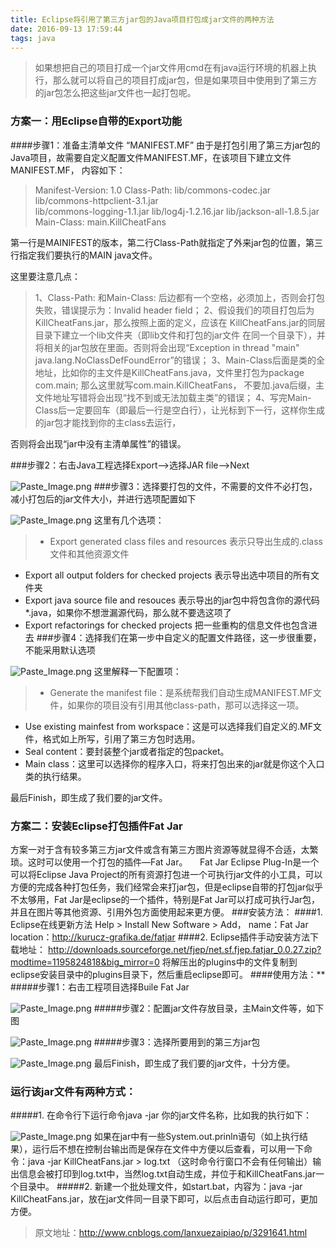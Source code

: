 ```yaml
---
title: Eclipse将引用了第三方jar包的Java项目打包成jar文件的两种方法
date: 2016-09-13 17:59:44
tags: java
---
```


>如果想把自己的项目打成一个jar文件用cmd在有java运行环境的机器上执行，那么就可以将自己的项目打成jar包，但是如果项目中使用到了第三方的jar包怎么把这些jar文件也一起打包呢。   
<!--more-->
### 方案一：用Eclipse自带的Export功能

####步骤1：准备主清单文件 “MANIFEST.MF”
由于是打包引用了第三方jar包的Java项目，故需要自定义配置文件MANIFEST.MF，在该项目下建立文件MANIFEST.MF，
内容如下：  
>Manifest-Version: 1.0 
Class-Path: lib/commons-codec.jar lib/commons-httpclient-3.1.jar  
lib/commons-logging-1.1.jar lib/log4j-1.2.16.jar lib/jackson-all-1.8.5.jar 
Main-Class: main.KillCheatFans

第一行是MAINIFEST的版本，第二行Class-Path就指定了外来jar包的位置，第三行指定我们要执行的MAIN java文件。

这里要注意几点：   
>1、Class-Path: 和Main-Class: 后边都有一个空格，必须加上，否则会打包失败，错误提示为：Invalid header field； 
2、假设我们的项目打包后为KillCheatFans.jar，那么按照上面的定义，应该在 KillCheatFans.jar的同层目录下建立一个lib文件夹（即lib文件和打包的jar文件
在同一个目录下），并将相关的jar包放在里面。否则将会出现“Exception in thread "main" java.lang.NoClassDefFoundError”的错误； 
3、Main-Class后面是类的全地址，比如你的主文件是KillCheatFans.java，文件里打包为package com.main; 那么这里就写com.main.KillCheatFans，
不要加.java后缀，主文件地址写错将会出现“找不到或无法加载主类”的错误； 
4、写完Main-Class后一定要回车（即最后一行是空白行），让光标到下一行，这样你生成的jar包才能找到你的主class去运行，   

否则将会出现“jar中没有主清单属性”的错误。

###步骤2：右击Java工程选择Export—>选择JAR file—>Next

![Paste_Image.png](http://upload-images.jianshu.io/upload_images/2007394-8f30bfe639c516f6.png?imageMogr2/auto-orient/strip%7CimageView2/2/w/1240)
###步骤3：选择要打包的文件，不需要的文件不必打包，减小打包后的jar文件大小，并进行选项配置如下

![Paste_Image.png](http://upload-images.jianshu.io/upload_images/2007394-7687b4f47f4034e7.png?imageMogr2/auto-orient/strip%7CimageView2/2/w/1240)
这里有几个选项：
>* Export generated class files and resources 表示只导出生成的.class文件和其他资源文件 
* Export all output folders for checked projects 表示导出选中项目的所有文件夹 
* Export java source file and resouces 表示导出的jar包中将包含你的源代码 *.java，如果你不想泄漏源代码，那么就不要选这项了 
* Export refactorings for checked projects 把一些重构的信息文件也包含进去
###步骤4：选择我们在第一步中自定义的配置文件路径，这一步很重要，不能采用默认选项

![Paste_Image.png](http://upload-images.jianshu.io/upload_images/2007394-5600aaee85622983.png?imageMogr2/auto-orient/strip%7CimageView2/2/w/1240)
这里解释一下配置项：
>* Generate the manifest file：是系统帮我们自动生成MANIFEST.MF文件，如果你的项目没有引用其他class-path，那可以选择这一项。 
* Use existing mainfest from workspace：这是可以选择我们自定义的.MF文件，格式如上所写，引用了第三方包时选用。 
* Seal content：要封装整个jar或者指定的包packet。 
* Main class：这里可以选择你的程序入口，将来打包出来的jar就是你这个入口类的执行结果。   

最后Finish，即生成了我们要的jar文件。

### 方案二：安装Eclipse打包插件Fat Jar
方案一对于含有较多第三方jar文件或含有第三方图片资源等就显得不合适，太繁琐。这时可以使用一个打包的插件—Fat Jar。     Fat Jar Eclipse Plug-In是一个可以将Eclipse Java Project的所有资源打包进一个可执行jar文件的小工具，可以方便的完成各种打包任务，我们经常会来打jar包，但是eclipse自带的打包jar似乎不太够用，Fat Jar是eclipse的一个插件，特别是Fat Jar可以打成可执行Jar包，并且在图片等其他资源、引用外包方面使用起来更方便。
###安装方法：
####1. Eclipse在线更新方法
Help > Install New Software > Add， 
name：Fat Jar 
location：http://kurucz-grafika.de/fatjar 
####2. Eclipse插件手动安装方法下载地址：
http://downloads.sourceforge.net/fjep/net.sf.fjep.fatjar_0.0.27.zip?modtime=1195824818&big_mirror=0 
将解压出的plugins中的文件复制到eclipse安装目录中的plugins目录下，然后重启eclipse即可。 
####使用方法：**
#####步骤1：右击工程项目选择Buile Fat Jar

![Paste_Image.png](http://upload-images.jianshu.io/upload_images/2007394-478bbae521be3aef.png?imageMogr2/auto-orient/strip%7CimageView2/2/w/1240)
#####步骤2：配置jar文件存放目录，主Main文件等，如下图

![Paste_Image.png](http://upload-images.jianshu.io/upload_images/2007394-1ae0832aa3c31b2a.png?imageMogr2/auto-orient/strip%7CimageView2/2/w/1240)
#####步骤3：选择所要用到的第三方jar包

![Paste_Image.png](http://upload-images.jianshu.io/upload_images/2007394-75e1b5bb88e3c252.png?imageMogr2/auto-orient/strip%7CimageView2/2/w/1240)
最后Finish，即生成了我们要的jar文件，十分方便。

### 运行该jar文件有两种方式：
#####1. 在命令行下运行命令java -jar 你的jar文件名称，比如我的执行如下：

![Paste_Image.png](http://upload-images.jianshu.io/upload_images/2007394-a484009906b19c44.png?imageMogr2/auto-orient/strip%7CimageView2/2/w/1240)
如果在jar中有一些System.out.prinln语句（如上执行结果），运行后不想在控制台输出而是保存在文件中方便以后查看，可以用一下命令：java -jar KillCheatFans.jar > log.txt （这时命令行窗口不会有任何输出）输出信息会被打印到log.txt中，当然log.txt自动生成，并位于和KillCheatFans.jar一个目录中。
#####2. 新建一个批处理文件，如start.bat，内容为：java -jar KillCheatFans.jar，放在jar文件同一目录下即可，以后点击自动运行即可，更加方便。

>原文地址：http://www.cnblogs.com/lanxuezaipiao/p/3291641.html